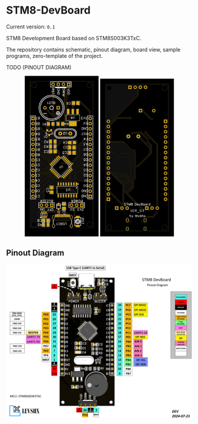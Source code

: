 # STM8-DevBoard

Current version: `0.1`

STM8 Development Board based on STM8S003K3TxC. 

The repository contains schematic, pinout diagram, board view, sample programs, zero-template of the project. 


TODO (PINOUT DIAGRAM)

<p align="center">
  <img src="readme/top2d.svg" style="transform: rotate(180deg); max-width: 200px;"/>
  <img src="readme/bottom2d.svg" style="transform: rotate(180deg); max-width: 200px;"/>
</p>


## Pinout Diagram

<p align="center">
  <img src="readme/STM8_DevBoard PinoutDiagram.png" />
</p>


